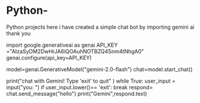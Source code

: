 # Python-
Python projects
here i have created a simple chat bot by importing gemini ai
thank you

import google.generativeai as genai
API_KEY ="AIzaSyDM2DwHrJA6iQOAuhNOTBZQ4Snm4tNhgA0"
genai.configure(api_key=API_KEY)

model=genai.GenerativeModel("gemini-2.0-flash")
chat=model.start_chat()

print("chat with Gemini! Type 'exit' to quit" )
while True:
    user_input = input("you: ")
    if user_input.lower()== 'exit':
        break
    respond= chat.send_message("hello")
    print("Gemini",respond.text)
